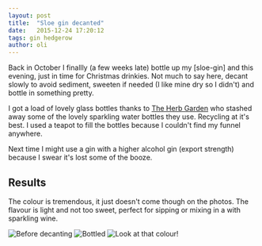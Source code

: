 ```yaml
---
layout: post
title:  "Sloe gin decanted"
date:   2015-12-24 17:20:12
tags: gin hedgerow
author: oli
---
```


Back in October I finallly (a few weeks late) bottle up my [sloe-gin] and this evening, just in time for Christmas drinkies.  Not much to say here, decant slowly to avoid sediment, sweeten if needed (I like mine dry so I didn't) and bottle in something pretty.

I got a load of lovely glass bottles thanks to [The Herb Garden](http://www.theherbgardenuk.com/) who stashed away some of the lovely sparkling water bottles they use.  Recycling at it's best.  I used a teapot to fill the bottles because I couldn't find my funnel anywhere.

Next time I might use a gin with a higher alcohol gin (export strength) because I swear it's lost some of the booze.

## Results

The colour is tremendous, it just doesn't come though on the photos.  The flavour is light and not too sweet, perfect for sipping or mixing in a with sparkling wine.


![Before decanting](/images/blog/sloe_gin_finished_1.jpg)
![Bottled](/images/blog/sloe_gin_finished_2.jpg)
![Look at that colour!](/images/blog/sloe_gin_finished_3.jpg)


